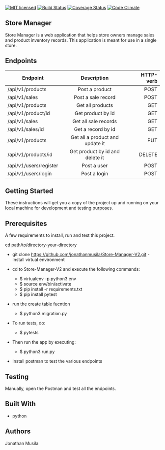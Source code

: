 [![MIT licensed](https://img.shields.io/badge/license-MIT-blue.svg)](https://github.com/jonathanmusila/Store-Manager-V2/blob/master/LICENSE)
[![Build Status](https://travis-ci.org/jonathanmusila/Store-Manager-V2.svg?branch=develop)](https://travis-ci.org/jonathanmusila/Store-Manager-V2)
[![Coverage Status](https://coveralls.io/repos/github/jonathanmusila/Store-Manager-V2/badge.svg?branch=master)](https://coveralls.io/github/jonathanmusila/Store-Manager-V2?branch=master)
[![Code Climate](https://codeclimate.com/github/codeclimate/codeclimate/badges/gpa.svg)](https://codeclimate.com/github/jonathanmusila/Store-Manager-V2)

## Store Manager

Store Manager is a web application that helps store owners manage sales and product inventory records. This application is meant for use in a single store.


## Endpoints

| Endpoint       | Description          |   HTTP-verb  |
| ------------- |:-------------:| -----:| 
| /api/v1/products | Post a product | POST |
| /api/v1/sales  | Post a sale record      | POST   |
| /api/v1/products | Get all products |  GET |
| /api/v1/product/id | Get product by id | GET |
| /api/v1/sales | Get all sale records | GET |
| /api/v1/sales/id | Get a record by id | GET|
| /api/v1/products | Get all a product and update it |  PUT |
| /api/v1/products/id | Get product by id and delete it| DELETE |
| /api/v1/users/register | Post a user | POST |
| /api/v1/users/login | Post a login | POST|

## Getting Started
These instructions will get you a copy of the project up and running on your local machine for development and testing purposes.

## Prerequisites
A few requirements to install, run and test this project.

cd path/to/directory-your-directory
- git clone https://github.com/jonathanmusila/Store-Manager-V2.git
 -Install virtual environment 
- cd to Store-Manager-V2 and execute the following commands:
    
    - $ virtualenv -p python3 env 
    - $ source env/bin/activate
    - $ pip install -r requirements.txt
    - $ pip install pytest

- run the create table fucntion 

    - $ python3 migration.py
    
- To run tests, do:

    - $ pytests

- Then run the app by executing:
    - $ python3 run.py
    
- Install postman to test the various endpoints

## Testing
Manually, open the Postman and test all the endpoints.

## Built With
* python

## Authors
Jonathan Musila
